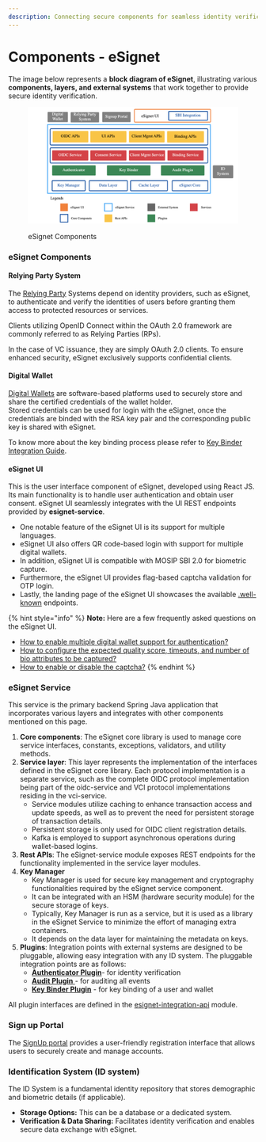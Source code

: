 ```yaml
---
description: Connecting secure components for seamless identity verification.
---
```


# Components - eSignet

The image below represents a **block diagram of eSignet**, illustrating various **components, layers, and external systems** that work together to provide secure identity verification.

<figure><img src="../../.gitbook/assets/eSignet_components.png" alt=""><figcaption><p>eSignet Components</p></figcaption></figure>

### eSignet Components

#### Relying Party System

The [Relying Party](../../general/glossary.md#relying-party) Systems depend on identity providers, such as eSignet, to authenticate and verify the identities of users before granting them access to protected resources or services.

Clients utilizing OpenID Connect within the OAuth 2.0 framework are commonly referred to as Relying Parties (RPs).

In the case of VC issuance, they are simply OAuth 2.0 clients. To ensure enhanced security, eSignet exclusively supports confidential clients.

#### Digital Wallet

[Digital Wallets](../../general/glossary.md#digital-id-wallet) are software-based platforms used to securely store and share the certified credentials of the wallet holder.\
Stored credentials can be used for login with the eSignet, once the credentials are binded with the RSA key pair and the corresponding public key is shared with eSignet.

To know more about the key binding process please refer to [Key Binder Integration Guide](../../esignet-authentication/develop/integration/key-binder.md).

#### **eSignet UI**

This is the user interface component of eSignet, developed using React JS. Its main functionality is to handle user authentication and obtain user consent. eSignet UI seamlessly integrates with the UI REST endpoints provided by **esignet-service**.

* One notable feature of the eSignet UI is its support for multiple languages.
* eSignet UI also offers QR code-based login with support for multiple digital wallets.
* In addition, eSignet UI is compatible with MOSIP SBI 2.0 for biometric capture.
* Furthermore, the eSignet UI provides flag-based captcha validation for OTP login.
* Lastly, the landing page of the eSignet UI showcases the available [.well-known](../../esignet-authentication/develop/configuration/.well-known/README.md) endpoints.

{% hint style="info" %}
**Note:** Here are a few frequently asked questions on the eSignet UI.

* [How to enable multiple digital wallet support for authentication?](../../general/faq.md#how-to-integrate-wallets-with-esignet-to-provide-wallet-based-authentication)
* [How to configure the expected quality score, timeouts, and number of bio attributes to be captured?](../../general/faq.md#how-to-configure-the-expected-quality-score-timeouts-and-number-of-biometric-attributes-to-be-captur)
* [How to enable or disable the captcha?](../../general/faq.md#how-to-enable-or-disable-the-captcha-in-esignet-ui)
{% endhint %}

### **eSignet Service**

This service is the primary backend Spring Java application that incorporates various layers and integrates with other components mentioned on this page.

1. **Core components**: The eSignet core library is used to manage core service interfaces, constants, exceptions, validators, and utility methods.
2. **Service layer**: This layer represents the implementation of the interfaces defined in the eSignet core library. Each protocol implementation is a separate service, such as the complete OIDC protocol implementation being part of the oidc-service and VCI protocol implementations residing in the vci-service.
   * Service modules utilize caching to enhance transaction access and update speeds, as well as to prevent the need for persistent storage of transaction details.
   * Persistent storage is only used for OIDC client registration details.
   * Kafka is employed to support asynchronous operations during wallet-based logins.
3. **Rest APIs**: The eSignet-service module exposes REST endpoints for the functionality implemented in the service layer modules.
4. **Key Manager**
   * Key Manager is used for secure key management and cryptography functionalities required by the eSignet service component.
   * It can be integrated with an HSM (hardware security module) for the secure storage of keys.
   * Typically, Key Manager is run as a service, but it is used as a library in the eSignet Service to minimize the effort of managing extra containers.
   * It depends on the data layer for maintaining the metadata on keys.
5. **Plugins**: Integration points with external systems are designed to be pluggable, allowing easy integration with any ID system. The pluggable integration points are as follows:
   * [**Authenticator Plugin**](../develop/integration/authenticator.md)- for identity verification
   * [**Audit Plugin** ](../develop/integration/audit.md)- for auditing all events
   * [**Key Binder Plugin**](../develop/integration/key-binder.md) - for key binding of a user and wallet

All plugin interfaces are defined in the [esignet-integration-api](https://github.com/mosip/esignet/tree/master/esignet-integration-api) module.

### Sign up Portal

The [SignUp portal](../../esignet-signup/signup-portal.md) provides a user-friendly registration interface that allows users to securely create and manage accounts.

### **Identification System (ID system)**

The ID System is a fundamental identity repository that stores demographic and biometric details (if applicable).

* **Storage Options:** This can be a database or a dedicated system.
* **Verification & Data Sharing:** Facilitates identity verification and enables secure data exchange with eSignet.
